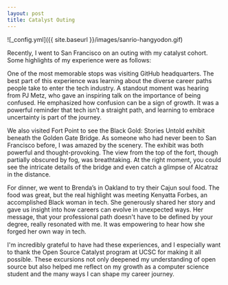 ```yaml
---
layout: post
title: Catalyst Outing
---
```


![_config.yml]({{ site.baseurl }}/images/sanrio-hangyodon.gif)

Recently, I went to San Francisco on an outing with my catalyst cohort. Some highlights of my experience were as follows:

One of the most memorable stops was visiting GitHub headquarters. The best part of this experience was learning about the diverse career paths people take to enter the tech industry. A standout moment was hearing from PJ Metz, who gave an inspiring talk on the importance of being confused. He emphasized how confusion can be a sign of growth. It was a powerful reminder that tech isn’t a straight path, and learning to embrace uncertainty is part of the journey.

We also visited Fort Point to see the Black Gold: Stories Untold exhibit beneath the Golden Gate Bridge. As someone who had never been to San Francisco before, I was amazed by the scenery. The exhibit was both powerful and thought-provoking. The view from the top of the fort, though partially obscured by fog, was breathtaking. At the right moment, you could see the intricate details of the bridge and even catch a glimpse of Alcatraz in the distance.

For dinner, we went to Brenda’s in Oakland to try their Cajun soul food. The food was great, but the real highlight was meeting Kenyatta Forbes, an accomplished Black woman in tech. She generously shared her story and gave us insight into how careers can evolve in unexpected ways. Her message, that your professional path doesn't have to be defined by your degree, really resonated with me. It was empowering to hear how she forged her own way in tech.

I'm incredibly grateful to have had these experiences, and I especially want to thank the Open Source Catalyst program at UCSC for making it all possible. These excursions not only deepened my understanding of open source but also helped me reflect on my growth as a computer science student and the many ways I can shape my career journey.
